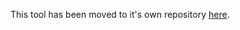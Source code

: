This tool has been moved to it's own repository [here](https://github.com/nanoframework/nf-tool-esp32-firmware-flasher).